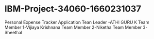 # IBM-Project-34060-1660231037
Personal Expense Tracker Application
Tean Leader -ATHI GURU K
Team Member 1-Vijiaya Krishnana
Team Member 2-Niketha
Team Member 3-Sheethal

